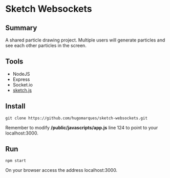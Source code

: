 # Sketch Websockets

## Summary

A shared particle drawing project. Multiple users will generate particles and 
see each other particles in the screen.

## Tools

* NodeJS
* Express
* Socket.io
* [sketch.js](http://soulwire.github.io/sketch.js/)

## Install

```
git clone https://github.com/hugomarques/sketch-websockets.git
```

Remember to modify **/public/javascripts/app.js** line 124 to point to your localhost:3000. 

## Run

```
npm start
```

On your browser access the address localhost:3000.

